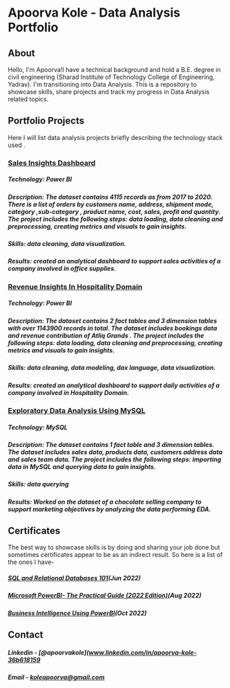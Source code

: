 # Apoorva Kole - Data Analysis Portfolio

## About

Hello, I'm Apoorva!I have a technical background and hold a B.E. degree in civil engineering (Sharad Institute of Technology College of Engineering, Yadrav). I'm transitioning into Data Analysis. This is a repository to showcase skills, share projects and track my progress in Data Analysis related topics. 

##  Portfolio Projects

Here I will list data analysis projects briefly describing the technology stack used .

### [Sales Insights Dashboard](https://github.com/apoorvakole/sales-dashboard.git)

##### **Technology**: Power BI
##### **Description**: The dataset contains 4115 records as from 2017 to 2020. There is a list of orders by customers name, address, shipment mode, category ,sub-category , product name, cost, sales, profit and quantity. The project includes the following steps: data loading, data cleaning and preprocessing, creating metrics and visuals to gain insights.
##### **Skills**: data cleaning, data visualization.
##### **Results**: created an analytical dashboard to support sales activities of a company involved in office supplies.

### [Revenue Insights In Hospitality Domain](https://github.com/apoorvakole/Revenue-insights-in-hospitality-domain.git)

##### **Technology**: Power BI
##### **Description**: The dataset contains 2 fact tables and 3 dimension tables with over 1143900 records in total. The dataset includes bookings data and revenue contribution of Atliq Grands . The project includes the following steps: data loading, data cleaning and preprocessing, creating metrics and visuals to gain insights.
##### **Skills**: data cleaning, data modeling, dax language, data visualization.
##### **Results**: created an analytical dashboard to support daily activities of a company involved in Hospitality Domain.

### [Exploratory Data Analysis Using MySQL](https://github.com/apoorvakole/EDA-using-MySql.git)

##### **Technology**: MySQL
##### **Description**: The dataset contains 1 fact table and 3 dimension tables. The dataset includes sales data, products data, customers address data and sales team data. The project includes the following steps: importing data in MySQL and querying data to gain insights.
##### **Skills**: data querying 
##### **Results**: Worked on the dataset of a chocolate selling company to support marketing objectives by analyzing the data performing EDA.

## Certificates

The best way to showcase skills is by doing and sharing your job done but sometimes certificates appear to be as an indirect result. So here is a list of the ones I have-

##### [SQL and Relational Databases 101](https://courses.cognitiveclass.ai/certificates/5aff5d6f2bac4fd080891a42f2c9d2ac)(Jun 2022)
##### [Microsoft PowerBI- The Practical Guide (2022 Edition)](https://github.com/apoorvakole/sales-dashboard/blob/5585f5a791d42ecc808710b64a6e58148ea45dab/Udemy%20-%20Power%20BI.pdf)(Aug 2022)
##### [Business Intelligence Using PowerBI](https://github.com/apoorvakole/sales-dashboard/blob/157f2740e39a071d4c793f247b98977854f7d940/Power%20BI%20Certificate.pdf)(Oct 2022)

## Contact 

##### Linkedin - [@apoorvakole](www.linkedin.com/in/apoorva-kole-36b618159
##### Email - koleapoorva@gmail.com

